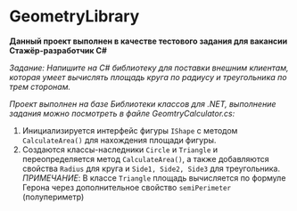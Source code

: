 # GeometryLibrary

**Данный проект выполнен в качестве тестового задания для вакансии Стажёр-разработчик C#**

*Задание: Напишите на C# библиотеку для поставки внешним клиентам, которая умеет вычислять площадь круга по радиусу и треугольника по трем сторонам.*

*Проект выполнен на базе Библиотеки классов для .NET, выполнение задания можно посмотреть в файле GeomtryCalculator.cs:*
1. Инициализируется интерфейс фигуры `IShape` с методом `CalculateArea()` для нахождения площади фигуры.
2. Создаются классы-наследники `Circle` и `Triangle` и переопределяется метод `CalculateArea()`, 
а также добавляются свойства `Radius` для круга и `Side1, Side2, Side3` для треугольника.  
*ПРИМЕЧАНИЕ*: В классе `Triangle` площадь вычисляется по формуле Герона через дополнительное свойство `semiPerimeter` (полупериметр)